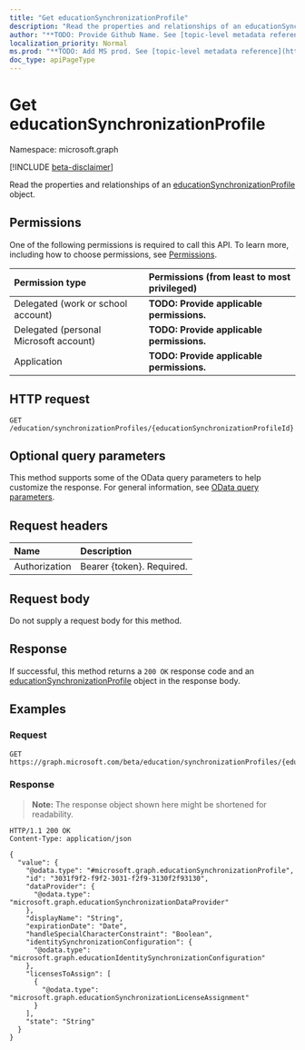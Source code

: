 ```yaml
---
title: "Get educationSynchronizationProfile"
description: "Read the properties and relationships of an educationSynchronizationProfile object."
author: "**TODO: Provide Github Name. See [topic-level metadata reference](https://msgo.azurewebsites.net/add/document/guidelines/metadata.html#topic-level-metadata)**"
localization_priority: Normal
ms.prod: "**TODO: Add MS prod. See [topic-level metadata reference](https://msgo.azurewebsites.net/add/document/guidelines/metadata.html#topic-level-metadata)**"
doc_type: apiPageType
---
```


# Get educationSynchronizationProfile
Namespace: microsoft.graph

[!INCLUDE [beta-disclaimer](../../includes/beta-disclaimer.md)]

Read the properties and relationships of an [educationSynchronizationProfile](../resources/educationsynchronizationprofile.md) object.

## Permissions
One of the following permissions is required to call this API. To learn more, including how to choose permissions, see [Permissions](/graph/permissions-reference).

|Permission type|Permissions (from least to most privileged)|
|:---|:---|
|Delegated (work or school account)|**TODO: Provide applicable permissions.**|
|Delegated (personal Microsoft account)|**TODO: Provide applicable permissions.**|
|Application|**TODO: Provide applicable permissions.**|

## HTTP request

<!-- {
  "blockType": "ignored"
}
-->
``` http
GET /education/synchronizationProfiles/{educationSynchronizationProfileId}
```

## Optional query parameters
This method supports some of the OData query parameters to help customize the response. For general information, see [OData query parameters](/graph/query-parameters).

## Request headers
|Name|Description|
|:---|:---|
|Authorization|Bearer {token}. Required.|

## Request body
Do not supply a request body for this method.

## Response

If successful, this method returns a `200 OK` response code and an [educationSynchronizationProfile](../resources/educationsynchronizationprofile.md) object in the response body.

## Examples

### Request
<!-- {
  "blockType": "request",
  "name": "get_educationsynchronizationprofile"
}
-->
``` http
GET https://graph.microsoft.com/beta/education/synchronizationProfiles/{educationSynchronizationProfileId}
```


### Response
>**Note:** The response object shown here might be shortened for readability.
<!-- {
  "blockType": "response",
  "truncated": true,
  "@odata.type": "microsoft.graph.educationSynchronizationProfile"
}
-->
``` http
HTTP/1.1 200 OK
Content-Type: application/json

{
  "value": {
    "@odata.type": "#microsoft.graph.educationSynchronizationProfile",
    "id": "3031f9f2-f9f2-3031-f2f9-3130f2f93130",
    "dataProvider": {
      "@odata.type": "microsoft.graph.educationSynchronizationDataProvider"
    },
    "displayName": "String",
    "expirationDate": "Date",
    "handleSpecialCharacterConstraint": "Boolean",
    "identitySynchronizationConfiguration": {
      "@odata.type": "microsoft.graph.educationIdentitySynchronizationConfiguration"
    },
    "licensesToAssign": [
      {
        "@odata.type": "microsoft.graph.educationSynchronizationLicenseAssignment"
      }
    ],
    "state": "String"
  }
}
```

